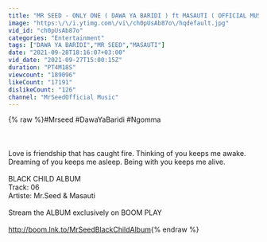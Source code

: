 ```yaml
---
title: "MR SEED - ONLY ONE ( DAWA YA BARIDI ) ft MASAUTI ( OFFICIAL MUSIC VIDEO)."
image: "https:\/\/i.ytimg.com\/vi\/ch0pUsAb87o\/hqdefault.jpg"
vid_id: "ch0pUsAb87o"
categories: "Entertainment"
tags: ["DAWA YA BARIDI","MR SEED","MASAUTI"]
date: "2021-09-28T18:16:07+03:00"
vid_date: "2021-09-27T15:00:15Z"
duration: "PT4M18S"
viewcount: "189096"
likeCount: "17191"
dislikeCount: "126"
channel: "MrSeedOfficial Music"
---
```

{% raw %}#Mrseed #DawaYaBaridi #Ngomma<br /><br /><br /><br />Love is friendship that has caught fire. Thinking of you keeps me awake. Dreaming of you keeps me asleep. Being with you keeps me alive.<br /><br />BLACK CHILD ALBUM<br />Track: 06<br />Artiste: Mr.Seed &amp; Masauti<br /><br />Stream the ALBUM exclusively on BOOM PLAY<br /><br /><a rel="nofollow" target="blank" href="http://boom.lnk.to/MrSeedBlackChildAlbum">http://boom.lnk.to/MrSeedBlackChildAlbum</a>{% endraw %}
